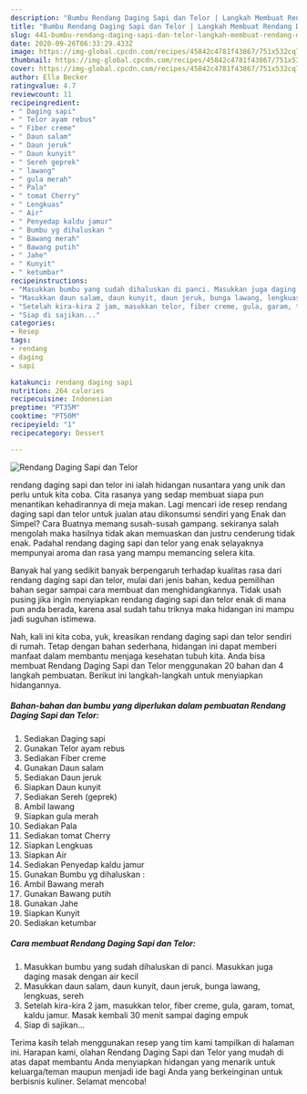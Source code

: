 ```yaml
---
description: "Bumbu Rendang Daging Sapi dan Telor | Langkah Membuat Rendang Daging Sapi dan Telor Yang Sedap"
title: "Bumbu Rendang Daging Sapi dan Telor | Langkah Membuat Rendang Daging Sapi dan Telor Yang Sedap"
slug: 441-bumbu-rendang-daging-sapi-dan-telor-langkah-membuat-rendang-daging-sapi-dan-telor-yang-sedap
date: 2020-09-26T06:33:29.433Z
image: https://img-global.cpcdn.com/recipes/45842c4781f43867/751x532cq70/rendang-daging-sapi-dan-telor-foto-resep-utama.jpg
thumbnail: https://img-global.cpcdn.com/recipes/45842c4781f43867/751x532cq70/rendang-daging-sapi-dan-telor-foto-resep-utama.jpg
cover: https://img-global.cpcdn.com/recipes/45842c4781f43867/751x532cq70/rendang-daging-sapi-dan-telor-foto-resep-utama.jpg
author: Ella Becker
ratingvalue: 4.7
reviewcount: 11
recipeingredient:
- " Daging sapi"
- " Telor ayam rebus"
- " Fiber creme"
- " Daun salam"
- " Daun jeruk"
- " Daun kunyit"
- " Sereh geprek"
- " lawang"
- " gula merah"
- " Pala"
- " tomat Cherry"
- " Lengkuas"
- " Air"
- " Penyedap kaldu jamur"
- " Bumbu yg dihaluskan "
- " Bawang merah"
- " Bawang putih"
- " Jahe"
- " Kunyit"
- " ketumbar"
recipeinstructions:
- "Masukkan bumbu yang sudah dihaluskan di panci. Masukkan juga daging masak dengan air kecil"
- "Masukkan daun salam, daun kunyit, daun jeruk, bunga lawang, lengkuas, sereh"
- "Setelah kira-kira 2 jam, masukkan telor, fiber creme, gula, garam, tomat, kaldu jamur. Masak kembali 30 menit sampai daging empuk"
- "Siap di sajikan..."
categories:
- Resep
tags:
- rendang
- daging
- sapi

katakunci: rendang daging sapi 
nutrition: 264 calories
recipecuisine: Indonesian
preptime: "PT35M"
cooktime: "PT50M"
recipeyield: "1"
recipecategory: Dessert

---
```



![Rendang Daging Sapi dan Telor](https://img-global.cpcdn.com/recipes/45842c4781f43867/751x532cq70/rendang-daging-sapi-dan-telor-foto-resep-utama.jpg)


rendang daging sapi dan telor ini ialah hidangan nusantara yang unik dan perlu untuk kita coba. Cita rasanya yang sedap membuat siapa pun menantikan kehadirannya di meja makan.
Lagi mencari ide resep rendang daging sapi dan telor untuk jualan atau dikonsumsi sendiri yang Enak dan Simpel? Cara Buatnya memang susah-susah gampang. sekiranya salah mengolah maka hasilnya tidak akan memuaskan dan justru cenderung tidak enak. Padahal rendang daging sapi dan telor yang enak selayaknya mempunyai aroma dan rasa yang mampu memancing selera kita.



Banyak hal yang sedikit banyak berpengaruh terhadap kualitas rasa dari rendang daging sapi dan telor, mulai dari jenis bahan, kedua pemilihan bahan segar sampai cara membuat dan menghidangkannya. Tidak usah pusing jika ingin menyiapkan rendang daging sapi dan telor enak di mana pun anda berada, karena asal sudah tahu triknya maka hidangan ini mampu jadi suguhan istimewa.


Nah, kali ini kita coba, yuk, kreasikan rendang daging sapi dan telor sendiri di rumah. Tetap dengan bahan sederhana, hidangan ini dapat memberi manfaat dalam membantu menjaga kesehatan tubuh kita. Anda bisa membuat Rendang Daging Sapi dan Telor menggunakan 20 bahan dan 4 langkah pembuatan. Berikut ini langkah-langkah untuk menyiapkan hidangannya.

<!--inarticleads1-->

##### Bahan-bahan dan bumbu yang diperlukan dalam pembuatan Rendang Daging Sapi dan Telor:

1. Sediakan  Daging sapi
1. Gunakan  Telor ayam rebus
1. Sediakan  Fiber creme
1. Gunakan  Daun salam
1. Sediakan  Daun jeruk
1. Siapkan  Daun kunyit
1. Sediakan  Sereh (geprek)
1. Ambil  lawang
1. Siapkan  gula merah
1. Sediakan  Pala
1. Sediakan  tomat Cherry
1. Siapkan  Lengkuas
1. Siapkan  Air
1. Sediakan  Penyedap kaldu jamur
1. Gunakan  Bumbu yg dihaluskan :
1. Ambil  Bawang merah
1. Gunakan  Bawang putih
1. Gunakan  Jahe
1. Siapkan  Kunyit
1. Sediakan  ketumbar




<!--inarticleads2-->

##### Cara membuat Rendang Daging Sapi dan Telor:

1. Masukkan bumbu yang sudah dihaluskan di panci. Masukkan juga daging masak dengan air kecil
1. Masukkan daun salam, daun kunyit, daun jeruk, bunga lawang, lengkuas, sereh
1. Setelah kira-kira 2 jam, masukkan telor, fiber creme, gula, garam, tomat, kaldu jamur. Masak kembali 30 menit sampai daging empuk
1. Siap di sajikan...




Terima kasih telah menggunakan resep yang tim kami tampilkan di halaman ini. Harapan kami, olahan Rendang Daging Sapi dan Telor yang mudah di atas dapat membantu Anda menyiapkan hidangan yang menarik untuk keluarga/teman maupun menjadi ide bagi Anda yang berkeinginan untuk berbisnis kuliner. Selamat mencoba!
